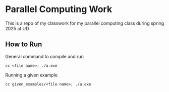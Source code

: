 # Parallel Computing Work
This is a repo of my classwork for my parallel computing class during spring 2025 at UD

## How to Run
General command to compile and run
```
cc <file name>; ./a.exe
```
Running a given example
```
cc given_examples/<file name>; ./a.exe
```
